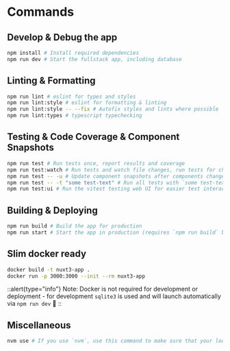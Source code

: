 # Commands

## Develop & Debug the app

```sh
npm install # Install required dependencies
npm run dev # Start the fullstack app, including database
```

## Linting & Formatting

```sh
npm run lint # eslint for types and styles
npm run lint:style # eslint for formatting & linting
npm run lint:style -- --fix # Autofix styles and lints where possible
npm run lint:types # typescript typechecking
```

## Testing & Code Coverage & Component Snapshots

```sh
npm run test # Run tests once, report results and coverage
npm run test:watch # Run tests and watch file changes, run tests for changed files
npm run test -- -u # Update component snapshots after components changed
npm run test -- -t "some test-text" # Run all tests with `some test-text` in their `test(...)` description
npm run test:ui # Run the vitest testing web UI for easier test interaction
```

## Building & Deploying

```sh
npm run build # Build the app for production
npm run start # Start the app in production (requires `npm run build` beforehand)
```

## Slim docker ready

```sh
docker build -t nuxt3-app .
docker run -p 3000:3000 --init --rm nuxt3-app
```
::alert{type="info"}
Note: Docker is not required for development or deployment - for development `sqlite3` is used and will launch automatically via `npm run dev` 🚀
::

## Miscellaneous

```sh
nvm use # If you use `nvm`, use this command to make sure that your local environment uses the correct, required node version
```
